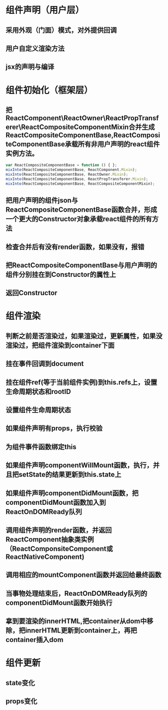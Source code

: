# 组件声明（用户层）
## 采用外观（门面）模式，对外提供回调
## 用户自定义渲染方法
## jsx的声明与编译

# 组件初始化（框架层）
## 把ReactComponent\ReactOwner\ReactPropTransferer\ReactCompositeComponentMixin合并生成ReactCompositeComponentBase,ReactCompositeComponentBase承载所有非用户声明的react组件实例方法。
```js
var ReactCompositeComponentBase = function () { };
mixInto(ReactCompositeComponentBase, ReactComponent.Mixin);
mixInto(ReactCompositeComponentBase, ReactOwner.Mixin);
mixInto(ReactCompositeComponentBase, ReactPropTransferer.Mixin);
mixInto(ReactCompositeComponentBase, ReactCompositeComponentMixin);
```
## 把用户声明的组件json与ReactCompositeComponentBase函数合并，形成一个更大的Constructor对象承载react组件的所有方法
## 检查合并后有没有render函数，如果没有，报错
## 把ReactCompositeComponentBase与用户声明的组件分别挂在到Constructor的属性上
## 返回Constructor

# 组件渲染
## 判断之前是否渲染过，如果渲染过，更新属性，如果没渲染过，把组件渲染到container下面
## 挂在事件回调到document
## 挂在组件ref(等于当前组件实例)到this.refs上，设置生命周期状态和rootID
## 设置组件生命周期状态
## 如果组件声明有props，执行校验
## 为组件事件函数绑定this
## 如果组件声明componentWillMount函数，执行，并且把setState的结果更新到this.state上
## 如果组件声明componentDidMount函数，把componentDidMount函数加入到ReactOnDOMReady队列
## 调用组件声明的render函数，并返回ReactComponent抽象类实例（ReactComponsiteComponent或ReactNativeComponent)
## 调用相应的mountComponent函数并返回给最终函数
## 当事物处理结束后，ReactOnDOMReady队列的componentDidMount函数开始执行
## 拿到要渲染的innerHTML,把container从dom中移除，把innerHTML更新到container上，再把container插入dom

# 组件更新
## state变化
## props变化